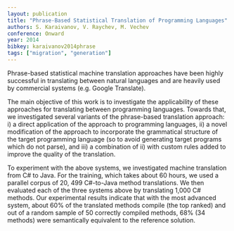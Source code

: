 ```yaml
---
layout: publication
title: "Phrase-Based Statistical Translation of Programming Languages"
authors: S. Karaivanov, V. Raychev, M. Vechev
conference: Onward
year: 2014
bibkey: karaivanov2014phrase
tags: ["migration", "generation"]
---
```

Phrase-based statistical machine translation approaches have been
highly successful in translating between natural languages and are
heavily used by commercial systems (e.g. Google Translate).

The main objective of this work is to investigate the applicability of
these approaches for translating between programming languages.
Towards that, we investigated several variants of the phrase-based
translation approach: i) a direct application of the approach to
programming languages, ii) a novel modification of the approach
to incorporate the grammatical structure of the target programming
language (so to avoid generating target programs which do not
parse), and iii) a combination of ii) with custom rules added to
improve the quality of the translation.

To experiment with the above systems, we investigated machine
translation from C# to Java. For the training, which takes about
60 hours, we used a parallel corpus of 20, 499 C#-to-Java method
translations. We then evaluated each of the three systems above by
translating 1,000 C# methods. Our experimental results indicate
that with the most advanced system, about 60% of the translated
methods compile (the top ranked) and out of a random sample of 50
correctly compiled methods, 68% (34 methods) were semantically
equivalent to the reference solution.
